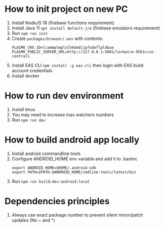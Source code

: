 # How to init project on new PC
1. Install NodeJS 18 (firebase functions requirement)
2. Install Java 11 `apt install default-jre` (firebase emulators requirement)
3. Run `npm run init`
5. Create `packages/browser/.env` with contents:
   ```
   PLASMO_CRX_ID=lcammplmplolhkbmdijpfodeflpldbaa
   PLASMO_PUBLIC_SERVER_URL=http://127.0.0.1:5001/lockwire-9561c/us-central1
   ```
5. Install EAS CLI `npm install -g eas-cli` then login with EAS build account credentials
6. Install docker

# How to run dev environment
1. Install tmux
2. You may need to increase max watchers numbers
3. Run `npm run dev`

# How to build android app locally
1. Install android commandline tools
2. Configure ANDROID_HOME env variable and add it to .bashrc
   ```
   export ANDROID_HOME=$HOME/.android-sdk
   export PATH=$PATH:$ANDROID_HOME/cmdline-tools/latest/bin
   ```
3. Run `npm run build:dev:android:local`

# Dependencies principles
1. Always use exact package number to prevent silent minor/patch updates (No ~ and ^)
